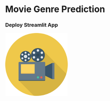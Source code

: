 # Movie Genre Prediction

### Deploy Streamlit App

[<img src="./movie.png" width="200" height="200">](https://m-ghodrat-imdb-movie-app-5rkcjv.streamlit.app/)
